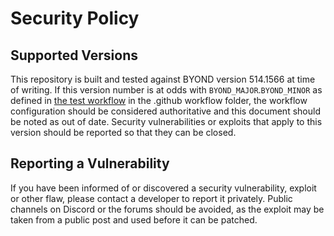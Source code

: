 # Security Policy

## Supported Versions

This repository is built and tested against BYOND version 514.1566 at time of writing. If this version number is at odds with `BYOND_MAJOR`.`BYOND_MINOR` as defined in [the test workflow](https://github.com/fazworld-dev/fazworld/blob/dev/.github/workflows/test.yml#L11) in the .github workflow folder, the workflow configuration should be considered authoritative and this document should be noted as out of date. Security vulnerabilities or exploits that apply to this version should be reported so that they can be closed.

## Reporting a Vulnerability

If you have been informed of or discovered a security vulnerability, exploit or other flaw, please contact a developer to report it privately. Public channels on Discord or the forums should be avoided, as the exploit may be taken from a public post and used before it can be patched.
